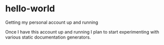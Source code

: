 # hello-world
Getting my personal account up and running

Once I have this account up and running I plan to start experimenting with various static documentation generators. 


